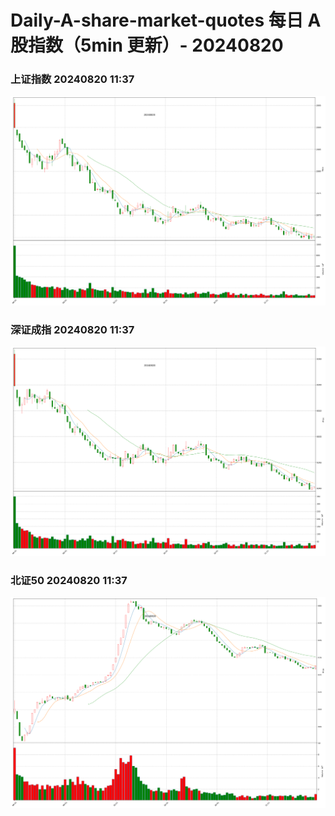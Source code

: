 
# Daily-A-share-market-quotes 每日 A 股指数（5min 更新）- 20240820

### 上证指数 20240820 11:37
![](./fig/2024/8/20240820-sh000001.png)

### 深证成指 20240820 11:37
![](./fig/2024/8/20240820-sz399001.png)

### 北证50 20240820 11:37
![](./fig/2024/8/20240820-bj899050.png)
